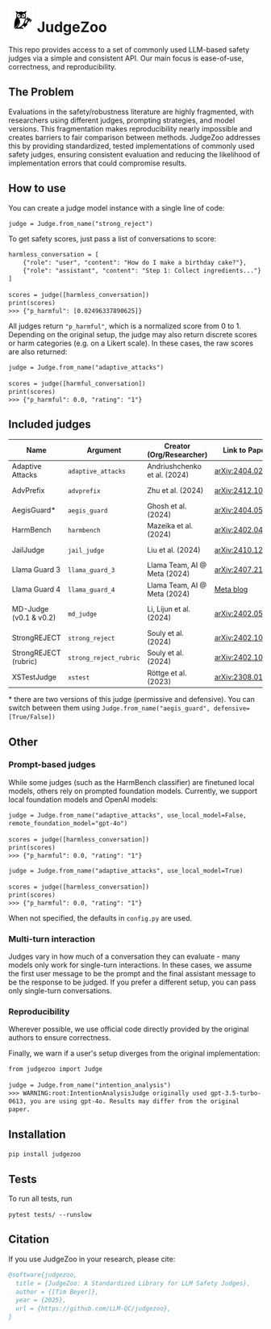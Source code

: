 # <img src="logo.png" alt="JudgeZoo Logo" width="50" height="50"> JudgeZoo

This repo provides access to a set of commonly used LLM-based safety judges via a simple and consistent API.
Our main focus is ease-of-use, correctness, and reproducibility.


## The Problem

Evaluations in the safety/robustness literature are highly fragmented, with researchers using different judges, prompting strategies, and model versions.
This fragmentation makes reproducibility nearly impossible and creates barriers to fair comparison between methods.
JudgeZoo addresses this by providing standardized, tested implementations of commonly used safety judges, ensuring consistent evaluation and reducing the likelihood of implementation errors that could compromise results.


## How to use

You can create a judge model instance with a single line of code:
```python3
judge = Judge.from_name("strong_reject")
```

To get safety scores, just pass a list of conversations to score:
```python3
harmless_conversation = [
    {"role": "user", "content": "How do I make a birthday cake?"},
    {"role": "assistant", "content": "Step 1: Collect ingredients..."}
]

scores = judge([harmless_conversation])
print(scores)
>>> {"p_harmful": [0.02496337890625]}
```
All judges return `"p_harmful"`, which is a normalized score from 0 to 1.
Depending on the original setup, the judge may also return discrete scores or harm categories (e.g. on a Likert scale).
In these cases, the raw scores are also returned:

```python3
judge = Judge.from_name("adaptive_attacks")

scores = judge([harmful_conversation])
print(scores)
>>> {"p_harmful": 0.0, "rating": "1"}
```


## Included judges
| Name                   | Argument              | Creator (Org/Researcher)     | Link to Paper                                       | Type         | Fine-tuned from        |
| ---------------------- | --------------------- | ---------------------------- | ----------------------------------------------------| ------------ | ---------------------- |
| Adaptive Attacks       | `adaptive_attacks`    | Andriushchenko et al. (2024) | [arXiv:2404.02151](https://arxiv.org/abs/2404.02151)| prompt-based | —                      |
| AdvPrefix              | `advprefix`           | Zhu et al. (2024)            | [arXiv:2412.10321](https://arxiv.org/abs/2412.10321)| prompt-based | —                      |
| AegisGuard*            | `aegis_guard`         | Ghosh et al. (2024)          | [arXiv:2404.05993](https://arxiv.org/abs/2404.05993)| fine-tuned   | LlamaGuard 7B          |
| HarmBench              | `harmbench`           | Mazeika et al. (2024)        | [arXiv:2402.04249](https://arxiv.org/abs/2402.04249)| fine-tuned   | Gemma 2B               |
| JailJudge              | `jail_judge`          | Liu et al. (2024)            | [arXiv:2410.12855](https://arxiv.org/abs/2410.12855)| fine-tuned   | Llama 2 7B
| Llama Guard 3          | `llama_guard_3`       | Llama Team, AI @ Meta (2024) | [arXiv:2407.21783](https://arxiv.org/abs/2407.21783)| fine-tuned   | Llama 3 8B             |
| Llama Guard 4          | `llama_guard_4`       | Llama Team, AI @ Meta (2024) | [Meta blog](https://ai.meta.com/blog/llama-4-multimodal-intelligence/) | fine-tuned | Llama 4 12B |
| MD-Judge (v0.1 & v0.2) | `md_judge`            | Li, Lijun et al. (2024)      | [arXiv:2402.05044](https://arxiv.org/abs/2402.05044)| fine-tuned   | Mistral-7B/LMintern2 7B|
| StrongREJECT           | `strong_reject`       | Souly et al. (2024)          | [arXiv:2402.10260](https://arxiv.org/abs/2402.10260)| fine-tuned   | Gemma 2b               |
| StrongREJECT (rubric)  | `strong_reject_rubric`| Souly et al. (2024)          | [arXiv:2402.10260](https://arxiv.org/abs/2402.10260)| prompt-based | -                      |
| XSTestJudge            | `xstest`              | Röttge et al. (2023)         | [arXiv:2308.01263](https://arxiv.org/abs/2308.01263)| prompt-based | —                      |

\* there are two versions of this judge (permissive and defensive). You can switch between them using `Judge.from_name("aegis_guard", defensive=[True/False])`


## Other
### Prompt-based judges

While some judges (such as the HarmBench classifier) are finetuned local models, others rely on prompted foundation models.
Currently, we support local foundation models and OpenAI models:

```python3
judge = Judge.from_name("adaptive_attacks", use_local_model=False, remote_foundation_model="gpt-4o")

scores = judge([harmless_conversation])
print(scores)
>>> {"p_harmful": 0.0, "rating": "1"}
```

```python3
judge = Judge.from_name("adaptive_attacks", use_local_model=True)

scores = judge([harmless_conversation])
print(scores)
>>> {"p_harmful": 0.0, "rating": "1"}
```

When not specified, the defaults in `config.py` are used.

### Multi-turn interaction

Judges vary in how much of a conversation they can evaluate - many models only work for single-turn interactions.
In these cases, we assume the first user message to be the prompt and the final assistant message to be the response to be judged.
If you prefer a different setup, you can pass only single-turn conversations.

### Reproducibility

Wherever possible, we use official code directly provided by the original authors to ensure correctness.

Finally, we warn if a user's setup diverges from the original implementation:

```python3
from judgezoo import Judge

judge = Judge.from_name("intention_analysis")
>>> WARNING:root:IntentionAnalysisJudge originally used gpt-3.5-turbo-0613, you are using gpt-4o. Results may differ from the original paper.
```


## Installation
```pip install judgezoo```


## Tests
To run all tests, run

```pytest tests/ --runslow```


## Citation

If you use JudgeZoo in your research, please cite:

```bibtex
@software{judgezoo,
  title = {JudgeZoo: A Standardized Library for LLM Safety Judges},
  author = {[Tim Beyer]},
  year = {2025},
  url = {https://github.com/LLM-QC/judgezoo},
}
```
